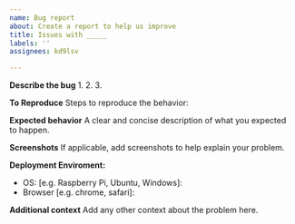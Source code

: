 ```yaml
---
name: Bug report
about: Create a report to help us improve
title: Issues with _____
labels: ''
assignees: kd9lsv

---
```


**Describe the bug**
1. 
2.
3.

**To Reproduce**
Steps to reproduce the behavior:

**Expected behavior**
A clear and concise description of what you expected to happen.

**Screenshots**
If applicable, add screenshots to help explain your problem.

**Deployment Enviroment:**
 - OS: [e.g. Raspberry Pi, Ubuntu, Windows]:
 - Browser [e.g. chrome, safari]:

**Additional context**
Add any other context about the problem here.
